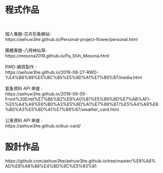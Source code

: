 <h1>程式作品</h1>
<br><p>個人專題-花卉形象網站: 
<br>https://aehuw3he.github.io/Personal-project-flower/personal.html
<br><br>團體專題-八時神仙草: 
<br>https://mesona2019.github.io/Pa_Shih_Mesona.html
<br><br>RWD-網頁製作 : 
<br>https://aehuw3he.github.io/2019-08-27-RWD-%E4%B8%89%E5%BC%B5%E5%8D%A1%E7%89%87/media.html
<br><br>氣象資料 API 串接 : 
<br>https://aehuw3he.github.io/2019-09-05-Front%20End(%E7%B6%B2%E9%A0%81%E5%89%8D%E7%AB%AF)-%E5%A4%A9%E6%B0%A3%E5%8D%A1%E7%89%87/%E5%A4%A9%E6%B0%A3%E5%8D%A1%E7%89%87/weather_card.html
<br><br>公車資料 API 串接 : 
<br>https://aehuw3he.github.io/bus-card/

<h1>設計作品</h1>
https://github.com/aehuw3he/aehuw3he.github.io/tree/master/%E8%A8%AD%E8%A8%88%E4%BD%9C%E5%93%81
